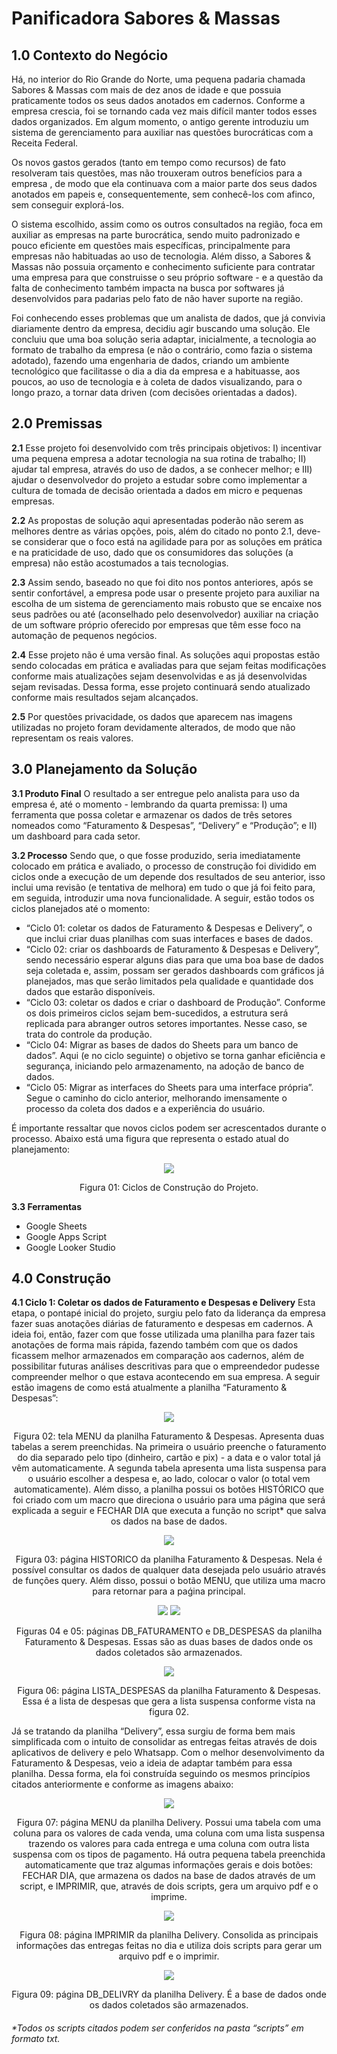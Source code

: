 # Panificadora Sabores & Massas

## 1.0 Contexto do Negócio
Há, no interior do Rio Grande do Norte, uma pequena padaria chamada Sabores & Massas com mais de dez anos de idade e que possuia praticamente todos os seus dados anotados em cadernos. Conforme a empresa crescia, foi se tornando cada vez mais difícil manter todos esses dados organizados. Em algum momento, o antigo gerente introduziu um sistema de gerenciamento para auxiliar nas questões burocráticas com a Receita Federal.

Os novos gastos gerados (tanto em tempo como recursos) de fato resolveram tais questões, mas não trouxeram outros benefícios para a empresa , de modo que ela continuava com a maior parte dos seus dados anotados em papeis e, consequentemente, sem conhecê-los com afinco, sem conseguir explorá-los.

O sistema escolhido, assim como os outros consultados na região, foca em auxiliar as empresas na parte burocrática, sendo muito padronizado e pouco eficiente em questões mais específicas, principalmente para empresas não habituadas ao uso de tecnologia. Além disso, a Sabores & Massas não possuia orçamento e conhecimento suficiente para contratar uma empresa para que construisse o seu próprio software - e a questão da falta de conhecimento também impacta na busca por softwares já desenvolvidos para padarias pelo fato de não haver suporte na região.

Foi conhecendo esses problemas que um analista de dados, que já convivia diariamente dentro da empresa, decidiu agir buscando uma solução. Ele concluiu que uma boa solução seria adaptar, inicialmente, a tecnologia ao formato de trabalho da empresa (e não o contrário, como fazia o sistema adotado), fazendo uma engenharia de dados, criando um ambiente tecnológico que facilitasse o dia a dia da empresa e a habituasse, aos poucos, ao uso de tecnologia e à coleta de dados visualizando, para o longo prazo, a tornar data driven (com decisões orientadas a dados). 

## 2.0 Premissas
**2.1** Esse projeto foi desenvolvido com três principais objetivos: I) incentivar uma pequena empresa a adotar tecnologia na sua rotina de trabalho; II) ajudar tal empresa, através do uso de dados, a se conhecer melhor; e III) ajudar o desenvolvedor do projeto a estudar sobre como implementar a cultura de tomada de decisão orientada a dados em micro e pequenas empresas.

**2.2** As propostas de solução aqui apresentadas poderão não serem as melhores dentre as várias opções, pois, além do citado no ponto 2.1, deve-se considerar que o foco está na agilidade para por as soluções em prática e na praticidade de uso, dado que os consumidores das soluções (a empresa) não estão acostumados a tais tecnologias.

**2.3** Assim sendo, baseado no que foi dito nos pontos anteriores, após se sentir confortável, a empresa pode usar o presente projeto para auxiliar na escolha de um sistema de gerenciamento mais robusto que se encaixe nos seus padrões ou até (aconselhado pelo desenvolvedor) auxiliar na criação de um software próprio oferecido por empresas que têm esse foco na automação de pequenos negócios.

**2.4** Esse projeto não é uma versão final. As soluções aqui propostas estão sendo colocadas em prática e avaliadas para que sejam feitas modificações conforme mais atualizações sejam desenvolvidas e as já desenvolvidas sejam revisadas. Dessa forma, esse projeto continuará sendo atualizado conforme mais resultados sejam alcançados.

**2.5** Por questões privacidade, os dados que aparecem nas imagens utilizadas no projeto foram devidamente alterados, de modo que não representam os reais valores.

## 3.0 Planejamento da Solução
**3.1 Produto Final**
O resultado a ser entregue pelo analista para uso da empresa é, até o momento - lembrando da quarta premissa: I) uma ferramenta que possa coletar e armazenar os dados de três setores nomeados como “Faturamento & Despesas”, “Delivery” e “Produção”; e II) um dashboard para cada setor.

**3.2 Processo**
Sendo que, o que fosse produzido, seria imediatamente colocado em prática e avaliado, o processo de construção foi dividido em ciclos onde a execução de um depende dos resultados de seu anterior, isso inclui uma revisão (e tentativa de melhora) em tudo o que já foi feito para, em seguida, introduzir uma nova funcionalidade. A seguir, estão todos os ciclos planejados até o momento:
- “Ciclo 01: coletar os dados de Faturamento & Despesas e Delivery”, o que inclui criar duas planilhas com suas interfaces e bases de dados.
- “Ciclo 02: criar os dashboards de Faturamento & Despesas e Delivery”, sendo necessário esperar alguns dias para que uma boa base de dados seja coletada e, assim, possam ser gerados dashboards com gráficos já planejados, mas que serão limitados pela qualidade e quantidade dos dados que estarão disponíveis.
- “Ciclo 03: coletar os dados e criar o dashboard de Produção”. Conforme os dois primeiros ciclos sejam bem-sucedidos, a estrutura será replicada para abranger outros setores importantes. Nesse caso, se trata do controle da produção.
- “Ciclo 04: Migrar as bases de dados do Sheets para um banco de dados”. Aqui (e no ciclo seguinte) o objetivo se torna ganhar eficiência e segurança, iniciando pelo armazenamento, na adoção de banco de dados.
- “Ciclo 05: Migrar as interfaces do Sheets para uma interface própria”. Segue o caminho do ciclo anterior, melhorando imensamente o processo da coleta dos dados e a experiência do usuário.

É importante ressaltar que novos ciclos podem ser acrescentados durante o processo. Abaixo está uma figura que representa o estado atual do planejamento:

<p align="center">
  <img src="/img/excalidraw/ciclos_de_construcao.png">
</p>

<p align="center">
  Figura 01: Ciclos de Construção do Projeto.
</p>

**3.3 Ferramentas**
- Google Sheets
- Google Apps Script
- Google Looker Studio

## 4.0 Construção
**4.1 Ciclo 1: Coletar os dados de Faturamento e Despesas e Delivery**
Esta etapa, o pontapé inicial do projeto, surgiu pelo fato da liderança da empresa fazer suas anotações diárias de faturamento e despesas em cadernos. A ideia foi, então, fazer com que fosse utilizada uma planilha para fazer tais anotações de forma mais rápida, fazendo também com que os dados ficassem melhor armazenados em comparação aos cadernos, além de possibilitar futuras análises descritivas para que o empreendedor pudesse compreender melhor o que estava acontecendo em sua empresa. A seguir estão imagens de como está atualmente a planilha “Faturamento & Despesas”:

<p align="center">
  <img src="/img/telas/fatudesp01.png">
</p>

<p align="center">
  Figura 02: tela MENU da planilha Faturamento & Despesas. Apresenta duas tabelas a serem preenchidas. Na primeira o usuário preenche o faturamento do dia separado pelo tipo (dinheiro, cartão e pix) - a data e o valor total já vêm automaticamente. A segunda tabela apresenta uma lista suspensa para o usuário escolher a despesa e, ao lado, colocar o valor (o total vem automaticamente). Além disso, a planilha possui os botões HISTÓRICO que foi criado com um macro que direciona o usuário para uma página que será explicada a seguir e FECHAR DIA que executa a função no script* que salva os dados na base de dados.
</p>

<p align="center">
  <img src="/img/telas/fatudesp02.png">
</p>

<p align="center">
  Figura 03: página HISTORICO da planilha Faturamento & Despesas. Nela é possível consultar os dados de qualquer data desejada pelo usuário através de funções query. Além disso, possui o botão MENU, que utiliza uma macro para retornar para a paǵina principal.
</p>

<p align="center">
  <img src="/img/telas/fatudesp03.png">
  <img src="/img/telas/fatudesp04.png">
</p>

<p align="center">
  Figuras 04 e 05: páginas DB_FATURAMENTO e DB_DESPESAS da planilha Faturamento & Despesas. Essas são as duas bases de dados onde os dados coletados são armazenados.
</p>

<p align="center">
  <img src="/img/telas/fatudesp05.png">
</p>

<p align="center">
  Figura 06: página LISTA_DESPESAS da planilha Faturamento & Despesas. Essa é a lista de despesas que gera a lista suspensa conforme vista na figura 02.
</p>

Já se tratando da planilha “Delivery”, essa surgiu de forma bem mais simplificada com o intuito de consolidar as entregas feitas através de dois aplicativos de delivery e pelo Whatsapp. Com o melhor desenvolvimento da Faturamento & Despesas, veio a ideia de adaptar também para essa planilha. Dessa forma, ela foi construída seguindo os mesmos princípios citados anteriormente e conforme as imagens abaixo:

<p align="center">
  <img src="/img/telas/delivery01.png">
</p>

<p align="center">
  Figura 07: página MENU da planilha Delivery. Possui uma tabela com uma coluna para os valores de cada venda, uma coluna com uma lista suspensa trazendo os valores para cada entrega e uma coluna com outra lista suspensa com os tipos de pagamento. Há outra pequena tabela preenchida automaticamente que traz algumas informações gerais e dois botões: FECHAR DIA, que armazena os dados na base de dados através de um script, e IMPRIMIR, que, através de dois scripts, gera um arquivo pdf e o imprime.
</p>

<p align="center">
  <img src="/img/telas/delivery02.png">
</p>

<p align="center">
  Figura 08: página IMPRIMIR da planilha Delivery. Consolida as principais informações das entregas feitas no dia e utiliza dois scripts para gerar um arquivo pdf e o imprimir.
</p>

<p align="center">
  <img src="/img/telas/delivery03.png">
</p>

<p align="center">
  Figura 09: página DB_DELIVRY da planilha Delivery. É a base de dados onde os dados coletados são armazenados.
</p>

###### *Todos os scripts citados podem ser conferidos na pasta “scripts” em formato txt.
